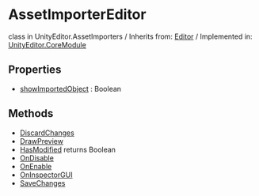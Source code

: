 # AssetImporterEditor
class in UnityEditor.AssetImporters
 / Inherits from: <a href="https://docs.unity3d.com/6000.1/Documentation/ScriptReference/Editor.html">Editor</a> / Implemented in: <a href="https://docs.unity3d.com/6000.1/Documentation/ScriptReference/UnityEditor.CoreModule.html">UnityEditor.CoreModule</a>

## Properties
- <a href="https://docs.unity3d.com/6000.1/Documentation/ScriptReference/AssetImporterEditor-showImportedObject.html">showImportedObject</a> : Boolean

## Methods
- <a href="https://docs.unity3d.com/6000.1/Documentation/ScriptReference/AssetImporterEditor.DiscardChanges.html">DiscardChanges</a>
- <a href="https://docs.unity3d.com/6000.1/Documentation/ScriptReference/AssetImporterEditor.DrawPreview.html">DrawPreview</a>
- <a href="https://docs.unity3d.com/6000.1/Documentation/ScriptReference/AssetImporterEditor.HasModified.html">HasModified</a> returns Boolean
- <a href="https://docs.unity3d.com/6000.1/Documentation/ScriptReference/AssetImporterEditor.OnDisable.html">OnDisable</a>
- <a href="https://docs.unity3d.com/6000.1/Documentation/ScriptReference/AssetImporterEditor.OnEnable.html">OnEnable</a>
- <a href="https://docs.unity3d.com/6000.1/Documentation/ScriptReference/AssetImporterEditor.OnInspectorGUI.html">OnInspectorGUI</a>
- <a href="https://docs.unity3d.com/6000.1/Documentation/ScriptReference/AssetImporterEditor.SaveChanges.html">SaveChanges</a>
